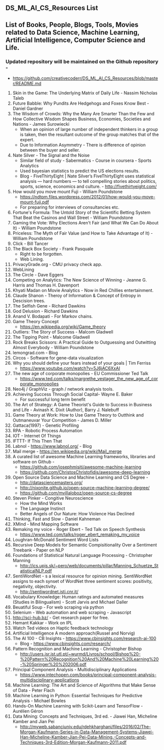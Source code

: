 ## DS_ML_AI_CS_Resources List

## List of Books, People, Blogs, Tools, Movies related to Data Science, Machine Learning, Artificial Intelligence, Computer Science and Life.

### Updated repository will be maintained on the Github repository -  
 - https://github.com/creativecoderr/DS_ML_AI_CS_Resources/blob/master/README.md

1. Skin in the Game: The Underlying Matrix of Daily Life - Nassim Nicholas Taleb
2. Future Babble: Why Pundits Are Hedgehogs and Foxes Know Best - Daniel Gardner
3. The Wisdom of Crowds: Why the Many Are Smarter Than the Few and How Collective Wisdom Shapes Business, Economies, Societies and Nations - James Surowiecki
    - When an opinion of large number of independent thinkers in a group is taken, then the resultant outcome of the group matches that of the expert.
    - Due to Information Asymmetry - There is difference of opinion between the buyer and seller.
4. Nate Silver - The Signal and the Noise
    - Similar field of study - Sabermatics - Course in coursera - Sports Analytics
    - Used bayesian statistics to predict the US elections results.
    - Blog - FiveThirtyEight | Nate Silver’s FiveThirtyEight uses statistical analysis — hard numbers — to tell compelling stories about politics, sports, science, economics and culture. - http://fivethirtyeight.com/
5. How would you move mount Fuji -  William Poundstone
    - https://ndtpm.files.wordpress.com/2012/01/how-would-you-move-mount-fuji.pdf
    - For preparing for interviews of consultancies etc.
6. Fortune's Formula: The Untold Story of the Scientific Betting System That Beat the Casinos and Wall Street - William Poundstone
7. Gaming the Vote: Why Elections Aren't Fair (and What We Can Do About It) - William Poundstone
8. Priceless: The Myth of Fair Value (and How to Take Advantage of It) - William Poundstone
9. Click - Bill Tancer
10. The Black Box Society - Frank Pasquale
    - Right to be forgotten.
    - Web Lining.
11. PrivacyGrade.org - CMU privacy check app.
12. WebLining
13. The Circle - Dave Eggers
14. Competing on Analytics: The New Science of Winning - Jeanne G. Harris and Thomas H. Davenport
15. Khyati Madan on Movie Analytics - Now in Red Chillies entertainment.
16. Claude Shanon - Theroy of Information & Concept of Entropy in Descision trees.
17. The Selfish Gene - Richard Dawkins
18. God Delusion - Richard Dawkins
19. Anand V. Bodapati - For Markov chains.
20. Game Theory Concept
    - https://en.wikipedia.org/wiki/Game_theory
21. Outliers: The Story of Success - Malcom Gladwell
22. The Tipping Point - Malcome Gladwell
23. Rock Breaks Scissors: A Practical Guide to Outguessing and Outwitting Almost Everybody - William Poundstone
24. lemongrad.com - Blog
25. Circos - Software for gene-data visualization
26. Why you should define your fears instead of your goals | Tim Ferriss
    - https://www.youtube.com/watch?v=5J6jAC6XxAI
27. The new age of corporate monopolies - EU Commissioner Ted Talk
    - https://www.ted.com/talks/margrethe_vestager_the_new_age_of_corporate_monopolies
28. Neo4j / GraphViz - graph / network analysis tools.
29. Achieving Success Through Social Capital- Wayne E. Baker
    - For successful long term benefit
30. The Art of Strategy: A Game Theorist's Guide to Success in Business and Life -  Avinash K. Dixit (Author), Barry J. Nalebuff
31. Game Theory at Work: How to Use Game Theory to Outthink and Outmaneuvar Your Competition - James D. Miller
32. Gattaca(1997) - Genetic Profiling
33. RPA - Robotic Process Automation
34. IOT - Internet Of Things
35. IFTTT- If This Then That
36. Labnol - https://www.labnol.org/ - Blog
37. Mail merge - https://en.wikipedia.org/wiki/Mail_merge
38. A curated list of awesome Machine Learning frameworks, libraries and software on Github -
    - https://github.com/josephmisiti/awesome-machine-learning
    - https://github.com/ChristosChristofidis/awesome-deep-learning
39. Open Source Data Science and Machine Learning and CS Degree -
    - http://datasciencemasters.org/
    - http://nixonite.github.io/open-source-machine-learning-degree/
    - https://github.com/mvillaloboz/open-source-cs-degree
40. Steven Pinker - Congitive Neuroscience
    - How the Mind Works
    - The Language Instinct
    - Better Angels of Our Nature: How Violence Has Declined
41. Thinking, Fast and Slow - Daniel Kahneman
42. XMind - Mind Mapping Software
43. Remaking my voice - Roger Ebert - Ted Talk on Speech Synthesis
    - https://www.ted.com/talks/roger_ebert_remaking_my_voice
44. Loughran-McDonald Sentiment Word Lists
45. Recursive Deep Models for Semantic Compisitionality Over a Sentiment Treebank - Paper on NLP
46. Foundations of Statistical Natural Language Processing - Christopher Manning
    - http://ics.upjs.sk/~pero/web/documents/pillar/Manning_Schuetze_StatisticalNLP.pdf
47. SentiWordNet - s a lexical resource for opinion mining. SentiWordNet assigns to each synset of WordNet three sentiment scores: positivity, negativity, objectivity.
    - http://sentiwordnet.isti.cnr.it/
48. Vocabulary Knowledge: Human ratings and automated measures (Studies in Bilingualism) - Scott Jarvis and Michael Daller
49. Beuatiful Soup - For web scraping via python
50. Selenium - Web automation and web scraping - Javascript 
51. http://sci-hub.bz/ - Get research paper for free.
52. Hemant Kakkar - Work on IPL
53. Watch Ted videos on Haptic feedback technology
54. Artificial Intelligence A modern approach(Russel and Norvig)
55. The AI 100 - CB Insights - https://www.cbinsights.com/research-ai-100
    - Blog - https://www.cbinsights.com/research/
56. Pattern Recognition and Machine Learning - Christopher Bishop
    - http://users.isr.ist.utl.pt/~wurmd/Livros/school/Bishop%20-%20Pattern%20Recognition%20And%20Machine%20Learning%20-%20Springer%20%202006.pdf
57. Principal Component Analysis - Multidisciplinary Applications
    - https://www.intechopen.com/books/principal-component-analysis-multidisciplinary-applications
58. Machine Learning: The Art and Science of Algorithms that Make Sense of Data - Peter Flach 
59. Machine Learning in Python: Essential Techniques for Predictive Analysis - Michael Bowles
60. Hands-On Machine Learning with Scikit-Learn and TensorFlow - Aurélien Géron
61. Data Mining: Concepts and Techniques, 3rd ed. - Jiawei Han, Micheline Kamber and Jian Pei
    - http://myweb.sabanciuniv.edu/rdehkharghani/files/2016/02/The-Morgan-Kaufmann-Series-in-Data-Management-Systems-Jiawei-Han-Micheline-Kamber-Jian-Pei-Data-Mining.-Concepts-and-Techniques-3rd-Edition-Morgan-Kaufmann-2011.pdf
